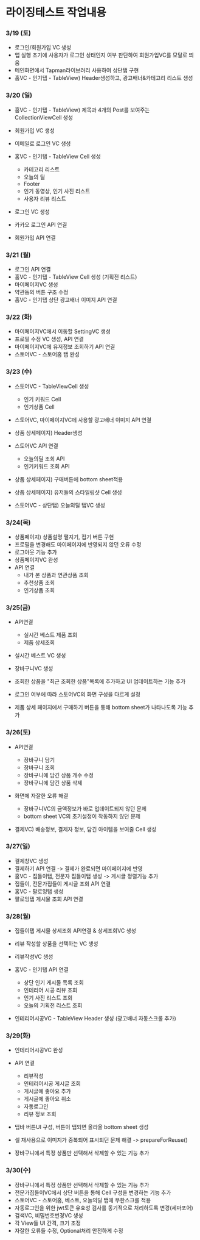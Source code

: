# 라이징테스트 작업내용

### 3/19 (토)
* 로그인/회원가입 VC 생성
* 앱 실행 초기에 사용자가 로그인 상태인지 여부 판단하여 회원가입VC를 모달로 띄움
* 메인화면에서 Tapman라이브러리 사용하여 상단탭 구현
* 홈VC - 인기탭 - TableView) Header생성하고, 광고배너&카테고리 리스트 생성

### 3/20 (일)
* 홈VC - 인기탭 - TableView) 제목과 4개의 Post를 보여주는 CollectionViewCell 생성
* 회원가입 VC 생성
* 이메일로 로그인 VC 생성
* 홈VC - 인기탭 - TableView Cell 생성
    * 카테고리 리스트
    * 오늘의 딜
    * Footer
    * 인기 동영상, 인기 사진 리스트
    * 사용자 리뷰 리스트

* 로그인 VC 생성
* 카카오 로그인 API 연결
* 회원가입 API 연결

### 3/21 (월)
* 로그인 API 연결
* 홈VC - 인기탭 - TableView Cell 생성 (기획전 리스트)
* 마이페이지VC 생성
* 약관동의 버튼 구조 수정
* 홈VC - 인기탭 상단 광고배너 이미지 API 연결

### 3/22 (화)
* 마이페이지VC에서 이동할 SettingVC 생성
* 프로필 수정 VC 생성, API 연결
* 마이페이지VC에 유저정보 조회하기 API 연결
* 스토어VC - 스토어홈 탭 완성

### 3/23 (수)
* 스토어VC - TableViewCell 생성
    * 인기 키워드 Cell
    * 인기상품 Cell

* 스토어VC, 마이페이지VC에 사용할 광고배너 이미지 API 연결
* 상품 상세페이지) Header생성
* 스토어VC API 연결
    * 오늘의딜 조회 API
    * 인기키워드 조회 API

* 상품 상세페이지) 구매버튼에 bottom sheet적용
* 상품 상세페이지) 유저들의 스타일링샷 Cell 생성
* 스토어VC - 상단탭) 오늘의딜 탭VC 생성

### 3/24(목)
* 상품페이지) 상품설명 펼지기, 접기 버튼 구현
* 프로필을 변경해도 마이페이지에 반영되지 않던 오류 수정
* 로그아웃 기능 추가
* 상품페이지VC 완성
* API 연결
    * 내가 본 상품과 연관상품 조회
    * 추천상품 조회
    * 인기상품 조회


### 3/25(금)
* API연결
    * 실시간 베스트 제품 조회
    * 제품 상세조회
    
* 실시간 베스트 VC 생성
* 장바구니VC 생성
* 조회한 상품을 "최근 조회한 상품"목록에 추가하고 UI 업데이트하는 기능 추가
* 로그인 여부에 따라 스토어VC의 화면 구성을 다르게 설정
* 제품 상세 페이지에서 구매하기 버튼을 통해 bottom sheet가 나타나도록 기능 추가

### 3/26(토)
* API연결
    * 장바구니 담기
    * 장바구니 조회
    * 장바구니에 담긴 상품 개수 수정
    * 장바구니에 담긴 상품 삭제
    
* 화면에 자잘한 오류 해결
    * 장바구니VC의 금액정보가 바로 업데이트되지 않던 문제
    * bottom sheet VC의 초기설정이 작동하지 않던 문제
    
* 결제VC) 배송정보, 결제자 정보, 담긴 아이템을 보여줄 Cell 생성

### 3/27(일)
* 결제창VC 생성
* 결제하기 API 연결 -> 결제가 완료되면 마이페이지에 반영
* 홈VC - 집들이탭, 전문자 집들이탭 생성 -> 게시글 정렬기능 추가
* 집들이, 전문가집들이 게시글 조회 API 연결
* 홈VC - 팔로잉탭 생성
* 팔로잉탭 게시물 조회 API 연결

### 3/28(월)
* 집들이탭 게시물 상세조회 API연결 & 상세조회VC 생성
* 리뷰 작성할 상품을 선택하는 VC 생성
* 리뷰작성VC 생성
* 홈VC - 인기탭 API 연결
    * 상단 인기 게시물 목록 조회
    * 인테리어 시공 리뷰 조회
    * 인기 사진 리스트 조회
    * 오늘의 기획전 리스트 조회

* 인테리어시공VC - TableView Header 생성 (광고배너 자동스크롤 추가)

### 3/29(화)
* 인테리어시공VC 완성
* API 연결
    * 리뷰작성
    * 인테리어시공 게시글 조회
    * 게시글에 좋아요 추가
    * 게시글에 좋아요 취소
    * 자동로그인
    * 리뷰 정보 조회
    
* 탭바 버튼UI 구성, 버튼이 탭되면 올라올 bottom sheet 생성
* 셀 재사용으로 이미지가 중복되어 표시되던 문제 해결 -> prepareForReuse()
* 장바구니에서 특정 상품만 선택해서 삭제할 수 있는 기능 추가

### 3/30(수)
* 장바구니에서 특정 상품만 선택해서 삭제할 수 있는 기능 추가
* 전문가집들이VC에서 상단 버튼을 통해 Cell 구성을 변경하는 기능 추가
* 스토어VC - 스토어홈, 베스트, 오늘의딜 탭에 무한스크롤 적용
* 자동로그인을 위한 jwt토큰 유효성 검사를 동기적으로 처리하도록 변경(세마포어)
* 검색VC, 비밀번호번경VC 생성
* 각 View들 UI 간격, 크기 조정
* 자잘한 오류들 수정, Optional처리 안전하게 수정
